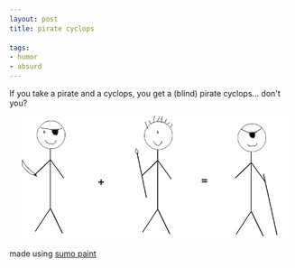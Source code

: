 ```yaml
---
layout: post
title: pirate cyclops

tags:
- humor
- absurd
---
```

If you take a pirate and a cyclops, you get a (blind) pirate cyclops... don't you?

<div style="text-align:center">
    <img src="uploads/pirate_cyclops.png" alt="pirate + cyclops = blind pirate cyclops"/>
</div>

made using [sumo paint](http://www.sumopaint.com/)
